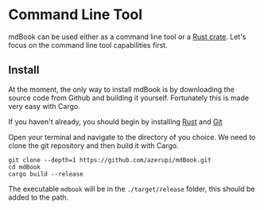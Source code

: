 # Command Line Tool

mdBook can be used either as a command line tool or a [Rust crate](https://crates.io/crates/mdbook).
Let's focus on the command line tool capabilities first.

## Install

At the moment, the only way to install mdBook is by downloading the source code from Github and building it yourself. Fortunately
this is made very easy with Cargo.

If you haven't already, you should begin by installing [Rust](https://www.rust-lang.org/install.html) and [Git](https://git-scm.com/downloads)

Open your terminal and navigate to the directory of you choice. We need to clone the git repository and then build it with Cargo.

```
git clone --depth=1 https://github.com/azerupi/mdBook.git
cd mdBook
cargo build --release
```

The executable `mdbook` will be in the `./target/release` folder, this should be added to the path.
